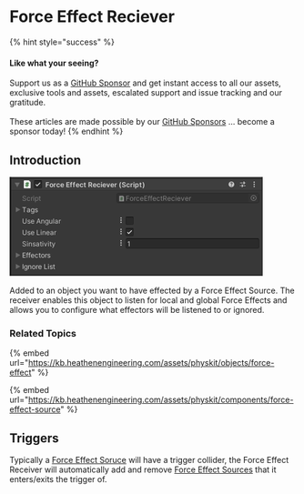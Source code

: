 # Force Effect Reciever

{% hint style="success" %}
#### Like what your seeing?

Support us as a [GitHub Sponsor](../../../become-a-sponsor/) and get instant access to all our assets, exclusive tools and assets, escalated support and issue tracking and our gratitude.\
\
These articles are made possible by our [GitHub Sponsors](../../../become-a-sponsor/) ... become a sponsor today!
{% endhint %}

## Introduction

![](<../../../.gitbook/assets/image (276).png>)

Added to an object you want to have effected by a Force Effect Source. The receiver enables this object to listen for local and global Force Effects and allows you to configure what effectors will be listened to or ignored.

### Related Topics

{% embed url="https://kb.heathenengineering.com/assets/physkit/objects/force-effect" %}

{% embed url="https://kb.heathenengineering.com/assets/physkit/components/force-effect-source" %}

## Triggers

Typically a [Force Effect Soruce](force-effect-source/) will have a trigger collider, the Force Effect Receiver will automatically add and remove [Force Effect Sources](force-effect-source/) that it enters/exits the trigger of.
